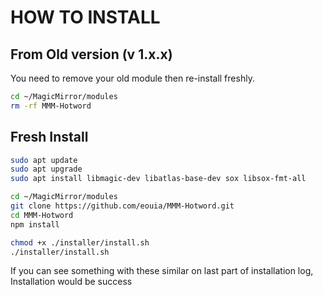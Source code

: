 # HOW TO INSTALL

## From Old version (v 1.x.x)
You need to remove your old module then re-install freshly.
```sh
cd ~/MagicMirror/modules
rm -rf MMM-Hotword
```

## Fresh Install
```sh
sudo apt update
sudo apt upgrade
sudo apt install libmagic-dev libatlas-base-dev sox libsox-fmt-all

cd ~/MagicMirror/modules
git clone https://github.com/eouia/MMM-Hotword.git
cd MMM-Hotword
npm install

chmod +x ./installer/install.sh
./installer/install.sh
```

If you can see something with these similar on last part of installation log, Installation would be success
```sh

```
